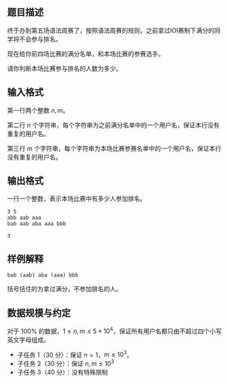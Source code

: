 ## 题目描述

终于办到第五场语法周赛了，按照语法周赛的规则，之前拿过IOI赛制下满分的同学将不会参与排名。

现在给你前四场比赛的满分名单，和本场比赛的参赛选手。

请你判断本场比赛参与排名的人数为多少。

## 输入格式

第一行两个整数 $n,m$。

第二行 $n$ 个字符串，每个字符串为之前满分名单中的一个用户名，保证本行没有重复的用户名。

第三行 $m$ 个字符串，每个字符串为本场比赛参赛名单中的一个用户名，保证本行没有重复的用户名。

## 输出格式

一行一个整数，表示本场比赛中有多少人参加排名。

```input1
3 5
abb aab aaa
bab aab aba aaa bbb
```

```output1
3
```

## 样例解释

`bab (aab) aba (aaa) bbb`

括号括住的为拿过满分，不参加排名的人。


## 数据规模与约定

对于 $100\%$ 的数据，$1\le n,m \le 5\times 10^4$，保证所有用户名都只由不超过四个小写英文字母组成。

- 子任务 1（30 分）：保证 $n=1$，$m\le 10^3$。
- 子任务 2（30 分）：保证 $n,m\le 10^3$
- 子任务 3（40 分）：没有特殊限制
